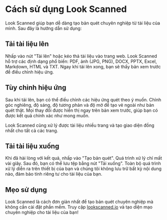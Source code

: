 # Cách sử dụng Look Scanned

Look Scanned giúp bạn dễ dàng tạo bản quét chuyên nghiệp từ tài liệu của mình. Sau đây là hướng dẫn sử dụng:

## Tải tài liệu lên

Nhấp vào nút "Tải lên" hoặc kéo thả tài liệu vào trang web. Look Scanned hỗ trợ các định dạng phổ biến: PDF, ảnh (JPG, PNG), DOCX, PPTX, Excel, Markdown, HTML và TXT. Ngay khi tải lên xong, bạn sẽ thấy bản xem trước để điều chỉnh hiệu ứng.

## Tùy chỉnh hiệu ứng

Sau khi tải lên, bạn có thể điều chỉnh các hiệu ứng quét theo ý muốn. Chỉnh góc nghiêng, độ sáng, độ tương phản và độ mờ để tạo vẻ ngoài như bản quét thật. Mọi thay đổi được hiển thị ngay trên bản xem trước, giúp bạn có được kết quả chính xác như mong muốn.

Look Scanned cũng xử lý được tài liệu nhiều trang và tạo giao diện đồng nhất cho tất cả các trang.

## Tải tài liệu xuống

Khi đã hài lòng với kết quả, nhấp vào "Tạo bản quét". Quá trình xử lý chỉ mất vài giây. Sau đó, bạn có thể lưu tệp bằng nút "Tải xuống". Toàn bộ quá trình xử lý diễn ra trên thiết bị của bạn và chúng tôi không lưu trữ bất kỳ nội dung nào, đảm bảo tính riêng tư cho tài liệu của bạn.

## Mẹo sử dụng

Look Scanned là cách đơn giản nhất để tạo bản quét chuyên nghiệp mà không cần cài đặt phần mềm. Truy cập [lookscanned.io](https://lookscanned.io) và tạo diện mạo chuyên nghiệp cho tài liệu của bạn!
